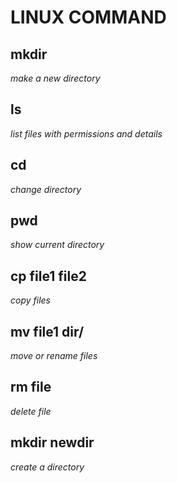 # LINUX COMMAND

## mkdir
*make a new directory*

## ls
*list files with permissions and details*

## cd
*change directory*

## pwd
*show current directory*

## cp file1 file2
*copy files*

## mv file1 dir/
*move or rename files*

## rm file
*delete file*

## mkdir newdir
*create a directory*
